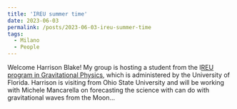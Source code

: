 ```yaml
---
title: 'IREU summer time'
date: 2023-06-03
permalink: /posts/2023-06-03-ireu-summer-time
tags:
  - Milano
  - People
---
```


Welcome Harrison Blake! My group is hosting a student from the I[REU program in Gravitational Physics](<http://www.phys.ufl.edu/ireu/>), which is administered by the University of Florida. Harrison is visiting from Ohio State University and will be working with Michele Mancarella on forecasting the science with can do with gravitational waves from the Moon…

